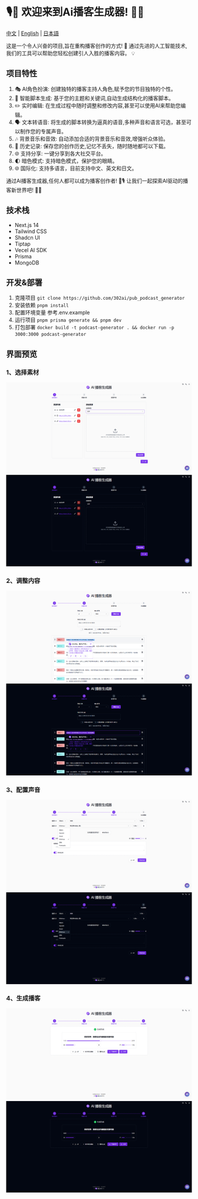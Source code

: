 # 🎙️🤖 欢迎来到Ai播客生成器! 🚀✨

[中文](README_zh.md) | [English](README.md) | [日本語](README_ja.md)

这是一个令人兴奋的项目,旨在重构播客创作的方式! 🎉 通过先进的人工智能技术,我们的工具可以帮助您轻松创建引人入胜的播客内容。 💡


## 项目特性
1. 🎭 AI角色扮演: 创建独特的播客主持人角色,赋予您的节目独特的个性。
2. 📝 智能脚本生成: 基于您的主题和关键词,自动生成结构化的播客脚本。
3. ✏️ 实时编辑: 在生成过程中随时调整和修改内容,甚至可以使用AI来帮助您编辑。
4. 🗣️ 文本转语音: 将生成的脚本转换为逼真的语音,多种声音和语言可选，甚至可以制作您的专属声音。
5. 🎶 背景音乐和音效: 自动添加合适的背景音乐和音效,增强听众体验。
6. 📜 历史记录: 保存您的创作历史,记忆不丢失，随时随地都可以下载。
7. 🌐 支持分享: 一键分享到各大社交平台。
8. 🌓 暗色模式: 支持暗色模式，保护您的眼睛。
9. 🌐 国际化: 支持多语言，目前支持中文、英文和日文。

通过Ai播客生成器,任何人都可以成为播客创作者! 🎉🎙️ 让我们一起探索AI驱动的播客新世界吧! 🌟🚀

## 技术栈
- Next.js 14
- Tailwind CSS
- Shadcn UI
- Tiptap
- Vecel AI SDK
- Prisma
- MongoDB

## 开发&部署
1. 克隆项目 `git clone https://github.com/302ai/pub_podcast_generator`
2. 安装依赖 `pnpm install`
3. 配置环境变量 参考.env.example
4. 运行项目 `pnpm prisma generate && pnpm dev`
5. 打包部署 `docker build -t podcast-generator . && docker run -p 3000:3000 podcast-generator`

## 界面预览

### 1、选择素材
![一、选择素材](docs/one.png)
![一、选择素材-暗色](docs/one_dark.png)
### 2、调整内容
![二、调整内容](docs/two.png)
![二、调整内容-暗色](docs/two_dark.png)
### 3、配置声音
![三、配置声音](docs/three.png)
![三、配置声音-暗色](docs/three_dark.png)
### 4、生成播客
![四、生成播客](docs/four.png)
![四、生成播客-暗色](docs/four_dark.png)
